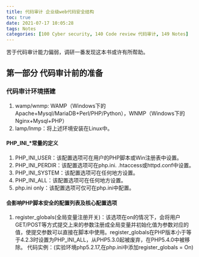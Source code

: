 ```yaml
---
title: 代码审计 企业级web代码安全结构
toc: true
date: 2021-07-17 10:05:28
tags: Notes
categories: [100 Cyber security, 140 Code review 代码审计, 149 Notes]
---
```


苦于代码审计能力偏弱，调研一番发现这本书或许有所帮助。

## 第一部分 代码审计前的准备

### 代码审计环境搭建
1. wamp/wnmp: WAMP（Windows下的Apache+Mysql/MariaDB+Perl/PHP/Python），WNMP（Windows下的Nginx+Mysql+PHP）
1. lamp/lnmp：将上述环境安装在Linux中。

#### PHP_INI_*常量的定义
1. PHP_INI_USER：该配置选项可在用户的PHP脚本或Win注册表中设置。
1. PHP_INI_PERDIR：该配置选项可在php.ini. .htaccess或httpd.conf中设置。
1. PHP_INI_SYSTEM：该配置选项可在任何地方设置。
1. PHP_INI_ALL：该配置选项可在任何地方设置。
1. php.ini only：该配置选项可仅可在php.ini中配置。

#### 会影响PHP脚本安全的配置列表及核心配置选项
1. register_globals(全局变量注册开关)：该选项在on的情况下，会将用户GET/POST等方式提交上来的参数注册成全局变量并初始化值为参数对应的值，使提交参数可以直接在脚本中使用。register_globals在PHP版本小于等于4.2.3时设置为PHP_INI_ALL，从PHP5.3.0起被废弃，在PHP5.4.0中被移除。
    代码实例：(实验环境php5.2.17,在php.ini中添加register_globals = On)
    ```
<?php
if($user=='admin'){
  echo 'true';
}
    ```
